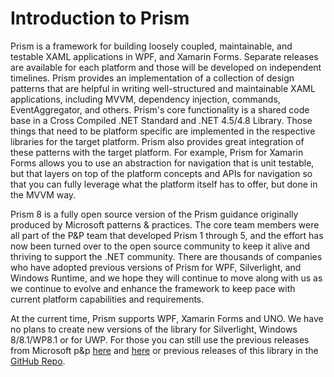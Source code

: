 ﻿# Introduction to Prism

Prism is a framework for building loosely coupled, maintainable, and testable XAML applications in WPF, and Xamarin Forms. Separate releases are available for each platform and those will be developed on independent timelines. Prism provides an implementation of a collection of design patterns that are helpful in writing well-structured and maintainable XAML applications, including MVVM, dependency injection, commands, EventAggregator, and others. Prism's core functionality is a shared code base in a Cross Compiled .NET Standard and .NET 4.5/4.8 Library. Those things that need to be platform specific are implemented in the respective libraries for the target platform. Prism also provides great integration of these patterns with the target platform. For example, Prism for Xamarin Forms allows you to use an abstraction for navigation that is unit testable, but that layers on top of the platform concepts and APIs for navigation so that you can fully leverage what the platform itself has to offer, but done in the MVVM way.

Prism 8 is a fully open source version of the Prism guidance originally produced by Microsoft patterns & practices. The core team members were all part of the P&P team that developed Prism 1 through 5, and the effort has now been turned over to the open source community to keep it alive and thriving to support the .NET community. There are thousands of companies who have adopted previous versions of Prism for WPF, Silverlight, and Windows Runtime, and we hope they will continue to move along with us as we continue to evolve and enhance the framework to keep pace with current platform capabilities and requirements.

At the current time, Prism supports WPF, Xamarin Forms and UNO. We have no plans to create new versions of the library for Silverlight, Windows 8/8.1/WP8.1 or for UWP. For those you can still use the previous releases from Microsoft p&p [here](https://docs.microsoft.com/en-us/previous-versions/msp-n-p/gg430869(v=pandp.40)) and [here](http://prismwindowsruntime.codeplex.com/) or previous releases of this library in the [GitHub Repo](https://github.com/PrismLibrary/Prism/tree/Prism.v6.3.0).
